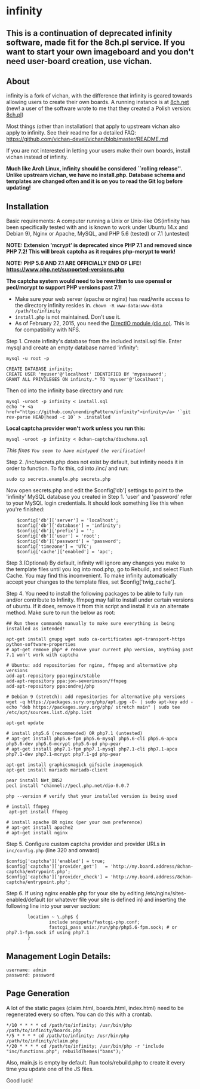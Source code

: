 infinity
========================================================

## This is a continuation of deprecated infinity software, made fit for the 8ch.pl service. If you want to start your own imageboard and you don't need user-board creation, use vichan.

About
------------
infinity is a fork of vichan, with the difference that infinity is geared towards allowing users to create their own boards. A running instance is at [8ch.net](https://8ch.net/) (new! a user of the software wrote to me that they created a Polish version: [8ch.pl](http://8ch.pl/))

Most things (other than installation) that apply to upstream vichan also apply to infinity. See their readme for a detailed FAQ: https://github.com/vichan-devel/vichan/blob/master/README.md

If you are not interested in letting your users make their own boards, install vichan instead of infinity.

**Much like Arch Linux, infinity should be considered ``rolling release''. Unlike upstream vichan, we have no install.php. Database schema and templates are changed often and it is on you to read the Git log before updating!**

Installation
------------
Basic requirements:
A computer running a Unix or Unix-like OS(infinity has been specifically tested with and is known to work under Ubuntu 14.x and Debian 9), Nginx or Apache, MySQL, and PHP 5.6 (tested) or 7.1 (untested)

**NOTE: Extension 'mcrypt' is deprecated since PHP 7.1 and removed since PHP 7.2! This will break captcha as it requires php-mcrypt to work!**

**NOTE: PHP 5.6 AND 7.1 ARE OFFICIALLY END OF LIFE! https://www.php.net/supported-versions.php**

**The captcha system would need to be rewritten to use openssl or pecl/mcrypt to support PHP versions past 7.1!**

* Make sure your web server (apache or nginx) has read/write access to the directory infinity resides in. `chown -R www-data:www-data /path/to/infinity`
* `install.php` is not maintained. Don't use it.
* As of February 22, 2015, you need the [DirectIO module (dio.so)](http://php.net/manual/en/ref.dio.php). This is for compatibility with NFS. 

Step 1. Create infinity's database from the included install.sql file. Enter mysql and create an empty database named 'infinity':

`mysql -u root -p`
```
CREATE DATABASE infinity;
CREATE USER 'myuser'@'localhost' IDENTIFIED BY 'mypassword';
GRANT ALL PRIVILEGES ON infinity.* TO 'myuser'@'localhost';
```

Then cd into the infinity base directory and run:
```
mysql -uroot -p infinity < install.sql
echo '+ <a href="https://github.com/unendingPattern/infinity">infinity</a> '`git rev-parse HEAD|head -c 10` > .installed
```
**Local captcha provider won't work unless you run this:**
```
mysql -uroot -p infinity < 8chan-captcha/dbschema.sql
```
*This fixes `You seem to have mistyped the verification`*!

Step 2. /inc/secrets.php does not exist by default, but infinity needs it in order to function. To fix this, cd into /inc/ and run:
```
sudo cp secrets.example.php secrets.php
```

Now open secrets.php and edit the $config['db'] settings to point to the 'infinity' MySQL database you created in Step 1. 'user' and 'password' refer to your MySQL login credentials.  It should look something like this when you're finished:

```
	$config['db']['server'] = 'localhost';
	$config['db']['database'] = 'infinity';
	$config['db']['prefix'] = '';
	$config['db']['user'] = 'root';
	$config['db']['password'] = 'password';
	$config['timezone'] = 'UTC';
	$config['cache']['enabled'] = 'apc';
```

Step 3.(Optional) By default, infinity will ignore any changes you make to the template files until you log into mod.php, go to Rebuild, and select Flush Cache. You may find this inconvenient. To make infinity automatically accept your changes to the template files, set $config['twig_cache'].

Step 4. You need to install the following packages to be able to fully run and/or contribute to Infinity. ffmpeg may fail to install under certain versions of ubuntu. If it does, remove it from this script and install it via an alternate method. Make sure to run the below as root:

```
## Run these commands manually to make sure everything is being installed as intended!

apt-get install gnupg wget sudo ca-certificates apt-transport-https python-software-properties
# apt-get remove php* # remove your current php version, anything past 7.1 won't work with captcha

# Ubuntu: add repositories for nginx, ffmpeg and alternative php versions
add-apt-repository ppa:nginx/stable
add-apt-repository ppa:jon-severinsson/ffmpeg
add-apt-repository ppa:ondrej/php

# Debian 9 (stretch): add repositories for alternative php versions
wget -q https://packages.sury.org/php/apt.gpg -O- | sudo apt-key add -
echo "deb https://packages.sury.org/php/ stretch main" | sudo tee /etc/apt/sources.list.d/php.list

apt-get update

# install php5.6 (recommended) OR php7.1 (untested)
# apt-get install php5.6-fpm php5.6-mysql php5.6-cli php5.6-apcu php5.6-dev php5.6-mcrypt php5.6-gd php-pear
# apt-get install php7.1-fpm php7.1-mysql php7.1-cli php7.1-apcu php7.1-dev php7.1-mcrypt php7.1-gd php-pear

apt-get install graphicsmagick gifsicle imagemagick
apt-get install mariadb mariadb-client

pear install Net_DNS2
pecl install "channel://pecl.php.net/dio-0.0.7

php --version # verify that your installed version is being used

# install ffmpeg
 apt-get install ffmpeg

# install apache OR nginx (per your own preference)
# apt-get install apache2
# apt-get install nginx
```

Step 5. Configure custom captcha provider and provider URLs in `inc/config.php` (line 320 and onward)
```
$config['captcha']['enabled'] = true;
$config['captcha']['provider_get']   = 'http://my.board.address/8chan-captcha/entrypoint.php';
$config['captcha']['provider_check'] = 'http://my.board.address/8chan-captcha/entrypoint.php';
```

Step 6. If using nginx enable php for your site by editing /etc/nginx/sites-enabled/default (or whatever file your site is defined in) and inserting the following line into your server section:
```
        location ~ \.php$ {
                include snippets/fastcgi-php.conf;
                fastcgi_pass unix:/run/php/php5.6-fpm.sock; # or php7.1-fpm.sock if using php7.1
        }
```

Management Login Details:
-------------
```
username: admin
password: password
```

Page Generation
------------
A lot of the static pages (claim.html, boards.html, index.html) need to be regenerated every so often. You can do this with a crontab.

```cron
*/10 * * * * cd /path/to/infinity; /usr/bin/php /path/to/infinity/boards.php
*/5 * * * * cd /path/to/infinity; /usr/bin/php /path/to/infinity/claim.php
*/20 * * * * cd /path/to/infinity; /usr/bin/php -r 'include "inc/functions.php"; rebuildThemes("bans");'
```

Also, main.js is empty by default. Run tools/rebuild.php to create it every time you update one of the JS files.

Good luck!
